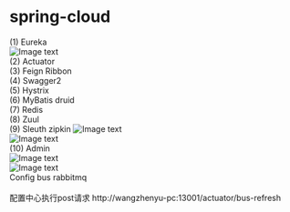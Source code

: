 # spring-cloud
(1) Eureka
<br/>
![Image text](https://freenetfile.oss-ap-southeast-1.aliyuncs.com/WeChat%20Screenshot_20181206145421.png)
<br/> 
(2) Actuator
<br/>
(3) Feign Ribbon
<br/>
(4) Swagger2
<br/>
(5) Hystrix
<br/>
(6) MyBatis druid
<br/>
(7) Redis
<br/>
(8) Zuul
<br/>
(9) Sleuth zipkin
![Image text](https://freenetfile.oss-ap-southeast-1.aliyuncs.com/WeChat%20Screenshot_20181206145435.png)
<br/>
![Image text](https://freenetfile.oss-ap-southeast-1.aliyuncs.com/WeChat%20Screenshot_20181206145445.png)
<br/>
(10) Admin
<br/>
![Image text](https://freenetfile.oss-ap-southeast-1.aliyuncs.com/WeChat%20Screenshot_20181207113300.png)
<br/>
![Image text](https://freenetfile.oss-ap-southeast-1.aliyuncs.com/WeChat%20Screenshot_20181207112551.png)
<br/>
Config bus rabbitmq
<br/>  
配置中心执行post请求 http://wangzhenyu-pc:13001/actuator/bus-refresh